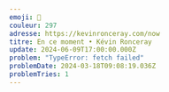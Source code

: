 ```yaml
---
emoji: 👀
couleur: 297
adresse: https://kevinronceray.com/now
titre: En ce moment • Kévin Ronceray
update: 2024-06-09T17:00:00.000Z
problem: "TypeError: fetch failed"
problemDate: 2024-03-18T09:08:19.036Z
problemTries: 1
---
```

